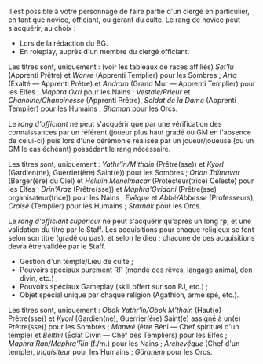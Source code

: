 Il est possible à votre personnage de faire partie d'un clergé en particulier, en tant que novice, officiant, ou gérant du culte. Le rang de novice peut s'acquérir, au choix :

- Lors de la rédaction du BG.
- En roleplay, auprès d'un membre du clergé officiant.

Les titres sont, uniquement : (voir les tableaux de races affiliés) _Set'lu_ (Apprenti Prêtre) et _Wanre_ (Apprenti Templier) pour les Sombres ; _Arta_ (Exalté — Apprenti Prêtre) et _Andram_ (Grand Mur — Apprenti Templier) pour les Elfes ; _Maphra Okri_ pour les Nains ; _Vestale/Prieur_ et _Chanoine/Chanoinesse_ (Apprenti Prêtre), _Soldat de la Dame_ (Apprenti Templier) pour les Humains ; _Shaman_ pour les Orcs.

Le _rang d'officiant_ ne peut s'acquérir que par une vérification des connaissances par un référent (joueur plus haut gradé ou GM en l'absence de celui-ci) puis lors d'une cérémonie réalisée par un joueur/joueuse (ou un GM le cas échéant) possédant le rang nécessaire.

Les titres sont, uniquement : _Yathr'in/M'thain_ (Prêtre(sse)) et _Kyorl_ (Gardien(ne), Guerrier(ère) Saint(e)) pour les Sombres ; _Orion Taïmavar_ (Berger(ère) du Ciel) et _Helluïn Menelmacar_ (Protecteur(trice) Céleste) pour les Elfes ; _Drin'Araz_ (Prêtre(sse)) et _Maphra'Gvidani_ (Prêtre(sse) organisateur(trice)) pour les Nains ; _Evêque_ et _Abbé/Abbesse_ (Professeurs), _Croisé_ (Templier) pour les Humains ; _Starnak_ pour les Orcs.

Le _rang d'officiant supérieur_ ne peut s'acquérir qu'après un long rp, et une validation du titre par le Staff. Les acquisitions pour chaque religieux se font selon son titre (gradé ou pas), et selon le dieu ; chacune de ces acquisitions devra être validée par le Staff.

- Gestion d'un temple/Lieu de culte ;
- Pouvoirs spéciaux purement RP (monde des rêves, langage animal, don divin, etc.) ;
- Pouvoirs spéciaux Gameplay (skill offert sur son PJ, etc.) ;
- Objet spécial unique par chaque religion (Agathion, arme spé, etc.).

Les titres sont, uniquement : _Obok Yathr'in/Obok M'thain_ (Haut(e) Prêtre(sse)) et _Kyorl_ (Gardien(ne), Guerrier(ère) Saint(e) assigné à un(e) Prêtre(sse)) pour les Sombres ; _Manwë_ (être Béni — Chef spirituel d'un temple) et _Belthil_ (Éclat Divin — Chef des Templiers) pour les Elfes ; _Maphra'Ran/Maphra'Rin_ (f./m.) pour les Nains ; _Archevêque_ (Chef d'un temple), _Inquisiteur_ pour les Humains ; _Güranem_ pour les Orcs.
